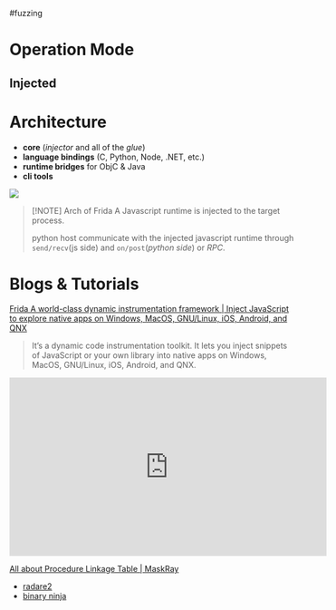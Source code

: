 #fuzzing 

# Operation Mode

## Injected



# Architecture

- **core** (_injector_ and all of the _glue_)
- **language bindings** (C, Python, Node, .NET, etc.)
- **runtime bridges** for ObjC & Java
- **cli tools**

![](https://lh5.googleusercontent.com/O2gIr8tO4C2CbqIM6z0lnLQKyDwenUals0YQKAOd_jExui4nLchoqVwegbsRAnG9pIscua9tuM3ql5fznrSWPbYBlUSuMztDhFgdMT830MDjbB0-opG930OooHl-R3zXe1jiMmzt5xTXjUeUCTjuFGfxOMioLy46AdcTYbKzVfxkMFWPluiAO_bTLVvRSLM)

>[!NOTE] Arch of Frida
>A Javascript runtime is injected to the target process.
>
>python host communicate with the injected javascript runtime through `send/recv`(js side) and `on/post`(_python side_) or _RPC_.


# Blogs & Tutorials

[Frida A world-class dynamic instrumentation framework | Inject JavaScript to explore native apps on Windows, MacOS, GNU/Linux, iOS, Android, and QNX](https://frida.re/)

> It’s a dynamic code instrumentation toolkit. It lets you inject snippets of JavaScript or your own library into native apps on Windows, MacOS, GNU/Linux, iOS, Android, and QNX.


<iframe width="560" height="315" src="https://www.youtube.com/embed/CLpW1tZCblo" title="YouTube video player" frameborder="0" allow="accelerometer; autoplay; clipboard-write; encrypted-media; gyroscope; picture-in-picture" allowfullscreen></iframe>

[All about Procedure Linkage Table | MaskRay](https://maskray.me/blog/2021-09-19-all-about-procedure-linkage-table)


- [radare2](https://github.com/radareorg)
- [binary ninja](https://binary.ninja)
